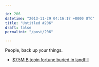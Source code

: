 ```yaml
---

id: 206
datetime: "2013-11-29 04:16:17 +0000 UTC"
title: "Untitled #206"
draft: false
permalink: "/post/206"

---
```


People, back up your things. 

 
 * [$7.5M Bitcoin fortune buried in landfill](http://www.usatoday.com/story/news/world/2013/11/28/newser-bitcoin-landfill/3775271/)


